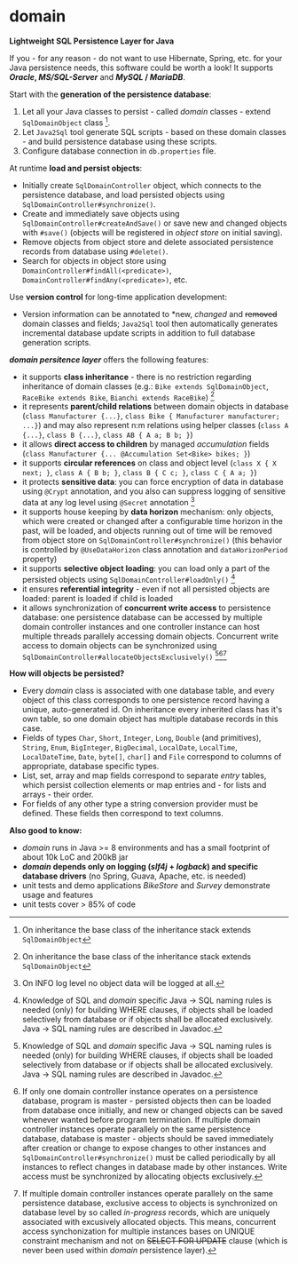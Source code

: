 # domain
**Lightweight SQL Persistence Layer for Java**

If you - for any reason - do not want to use Hibernate, Spring, etc. for your Java persistence needs, this software could be worth a look! It supports ***Oracle*, *MS/SQL-Server*** and ***MySQL* / *MariaDB***.

Start with the **generation of the persistence database**:
1. Let all your Java classes to persist - called *domain* classes - extend `SqlDomainObject` class [^1]. 
2. Let `Java2Sql` tool generate SQL scripts - based on these domain classes - and build persistence database using these scripts.
3. Configure database connection in `db.properties` file.

At runtime **load and persist objects**:
- Initially create `SqlDomainController` object, which connects to the persistence database, and load persisted objects using `SqlDomainController#synchronize()`.
- Create and immediately save objects using `SqlDomainController#createAndSave()` or save new and changed objects with `#save()` (objects will be registered in *object store* on initial saving).
- Remove objects from object store and delete associated persistence records from database using `#delete()`.
- Search for objects in object store using `DomainController#findAll(<predicate>)`, `DomainController#findAny(<predicate>)`, etc.

Use **version control** for long-time application development: 
- Version information can be annotated to \*new, *changed* and ~~removed~~ domain classes and fields; `Java2Sql` tool then automatically generates incremental database update scripts in addition to full database generation scripts.

***domain persitence layer*** offers the following features:
- it supports **class inheritance** - there is no restriction regarding inheritance of domain classes (e.g.: `Bike extends SqlDomainObject`, `RaceBike extends Bike`, `Bianchi extends RaceBike`) [^1]
- it represents **parent/child relations** between domain objects in database (`class Manufacturer {...}`, `class Bike { Manufacturer manufacturer; ...}`) and may also represent n:m relations using helper classes (`class A {...}`, `class B {...}`, `class AB { A a; B b; }`)
- it allows **direct access to children** by managed *accumulation* fields (`class Manufacturer {... @Accumulation Set<Bike> bikes; }`)
- it supports **circular references** on class and object level (`class X { X next; }`, `class A { B b; }`, `class B { C c; }`, `class C { A a; }`)
- it protects **sensitive data**: you can force encryption of data in database using `@Crypt` annotation, and you also can suppress logging of sensitive data at any log level using `@Secret` annotation [^2]
- it supports house keeping by **data horizon** mechanism: only objects, which were created or changed after a configurable time horizon in the past, will be loaded, and objects running out of time will be removed from object store on `SqlDomainController#synchronize()` (this behavior is controlled by `@UseDataHorizon` class annotation and `dataHorizonPeriod` property)
- it supports **selective object loading**: you can load only a part of the persisted objects using `SqlDomainController#loadOnly()` [^3]
- it ensures **referential integrity** - even if not all persisted objects are loaded: parent is loaded if child is loaded
- it allows synchronization of **concurrent write access** to persistence database: one persistence database can be accessed by multiple domain controller instances and one controller instance can host multiple threads parallely accessing domain objects. Concurrent write access to domain objects can be synchronized using `SqlDomainController#allocateObjectsExclusively()` [^3][^4][^5]

[^1]: On inheritance the base class of the inheritance stack extends `SqlDomainObject`
[^2]: On INFO log level no object data will be logged at all. 
[^3]: Knowledge of SQL and *domain* specific Java -> SQL naming rules is needed (only) for building WHERE clauses, if objects shall be loaded selectively from database or if objects shall be allocated exclusively. Java -> SQL naming rules are described in Javadoc.
[^4]: If only one domain controller instance operates on a persistence database, program is master - persisted objects then can be loaded from database once initially, and new or changed objects can be saved whenever wanted before program termination. If multiple domain controller instances operate parallely on the same persistence database, database is master - objects should be saved immediately after creation or change to expose changes to other instances and `SqlDomainController#synchronize()` must be called periodically by all instances to reflect changes in database made by other instances. Write access must be synchronized by allocating objects exclusively.
[^5]: If multiple domain controller instances operate parallely on the same persistence database, exclusive access to objects is synchronized on database level by so called *in-progress* records, which are uniquely associated with excusively allocated objects. This means, concurrent access synchonization for multiple instances bases on UNIQUE constraint mechanism and not on ~~SELECT FOR UPDATE~~ clause (which is never been used within *domain* persistence layer).

**How will objects be persisted?**
- Every *domain* class is associated with one database table, and every object of this class corresponds to one persistence record having a unique, auto-generated id. On inheritance every inherited class has it's own table, so one domain object has multiple database records in this case.
- Fields of types `Char`, `Short`, `Integer`, `Long`, `Double` (and primitives), `String`, `Enum`, `BigInteger`, `BigDecimal`, `LocalDate`, `LocalTime`, `LocalDateTime`, `Date`, `byte[]`, `char[]` and `File` correspond to columns of appropriate, database specific types.
- List, set, array and map fields correspond to separate *entry* tables, which persist collection elements or map entries and - for lists and arrays - their order.
- For fields of any other type a string conversion provider must be defined. These fields then correspond to text columns.

**Also good to know:**
- *domain* runs in Java >= 8 environments and has a small footprint of about 10k LoC and 200kB jar
- ***domain* depends only on logging (*slf4j* + *logback*) and specific database drivers** (no Spring, Guava, Apache, etc. is needed)
- unit tests and demo applications *BikeStore* and *Survey* demonstrate usage and features  
- unit tests cover > 85% of code
